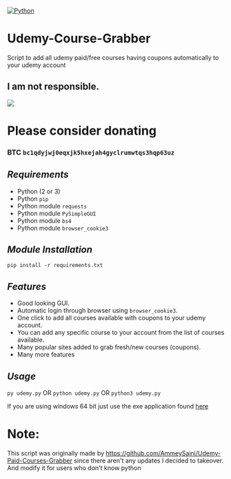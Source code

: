 [![Python](https://forthebadge.com/images/badges/made-with-python.svg)](https://www.python.org/)


# Udemy-Course-Grabber
Script to add all udemy paid/free courses having coupons automatically to your udemy account

## I am not responsible.
![](https://cdn.discordapp.com/attachments/749247352073617518/785906195767754753/unknown.png)


# Please consider donating 
### BTC `bc1qdyjwj0eqxjk5hxejah4gyclrumwtqs3hqp63uz` 

## ***Requirements***

- Python (2 or 3)
- Python `pip`
- Python module `requests`
- Python module `PySimpleGUI`
- Python module `bs4`
- Python module `browser_cookie3`

## ***Module Installation***

	pip install -r requirements.txt

## ***Features***

- Good looking GUI.
- Automatic login through browser using `browser_cookie3`.
- One click to add all courses available with coupons to your udemy account.
- You can add any specific course to your account from the list of courses available.
- Many popular sites added to grab fresh/new courses (coupons).
- Many more features

## ***Usage***
`py udemy.py` 
OR
`python udemy.py`
OR
`python3 udemy.py`
 
 If you are using windows 64 bit just use the exe application found [here](https://github.com/techtanic/Udemy-Course-Grabber/releases)




# Note: 
This script was originally made by https://github.com/AmmeySaini/Udemy-Paid-Courses-Grabber since there aren't any updates I decided to takeover.
And modify it for users who don't know python
